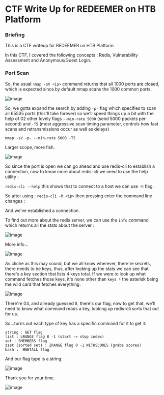 # CTF Write Up for REDEEMER on HTB Platform

### Briefing
This is a CTF writeup for REDEEMER on HTB Platform.

In this CTF, I covered the following concepts : Redis, Vulnerability Assessment and Anonymous/Guest Login.

### Port Scan
So, the usual ```nmap -sV <ip>``` command returns that all 1000 ports are closed, which is expected since by default nmap scans the 1000 common ports.

![image](https://github.com/user-attachments/assets/3e2d50bb-96d2-4174-a020-6be2dbc26e01)

So, we gotta expand the search by adding ```-p-``` flag which specifies to scan all 65535 ports (this'll take forever) so we'll speed things up a bit with the help of 02 other lovely flags ```--min-rate 5000``` (send 5000 packets per second) and ```-T5``` (most aggressive scan timing parameter, controls how fast scans and retransmissions occur as well as delays)

```nmap -sV -p- --min-rate 5000 -T5```

Larger scope, more fish.

![image](https://github.com/user-attachments/assets/2efd20c2-402c-4c21-9115-3e8031aa1f19)

So since the port is open we can go ahead and use redis-cli to establish a connection, now to know more about redis-cli we need to use the help utility :

```redis-cli --help``` this shows that to connect to a host we can use ```-h``` flag.

So after using : ```redis-cli -h <ip>``` then pressing enter the command line changes :

And we've established a connection.

To find out more about the redis server, we can use the ```info``` command which returns all the stats about the server :

![image](https://github.com/user-attachments/assets/17167ffb-deed-4933-9c85-c929992d7b82)

More info...

![image](https://github.com/user-attachments/assets/fab9f462-9070-4668-b25b-c622f83d9093)

As cliché as this may sound, but we all know wherever, there're secrets, there needs to be keys, thus, after looking up the stats we can see that there's a key section that lists 4 keys total.
If we were to look up what command fetches those keys, it's none other than ```keys *``` the asterisk being the wild card that fetches everything.

![image](https://github.com/user-attachments/assets/e7a5a3b1-aa93-44e4-af13-25c6858a1482)

There're 04, and already guessed it, there's our flag, now to get that, we'll need to know what command reads a key, looking up redis-cli sorts that out for us.

So...turns out each type of key has a specific command for it to get it:

```
string : GET flag
list : LRANGE flag 0 -1 (start -> stop index)
set : SMEMBERS flag
zset (sorted set) : ZRANGE flag 0 -1 WITHSCORES (grabs scores)
hash :  HGETALL flag
```

And our flag type is a string

![image](https://github.com/user-attachments/assets/963f9cde-80a9-4943-bc8b-3d098a771626)

Thank you for your time.

![image](https://github.com/user-attachments/assets/59b331cc-02bb-4de2-8430-f7efa6c73f9d)
